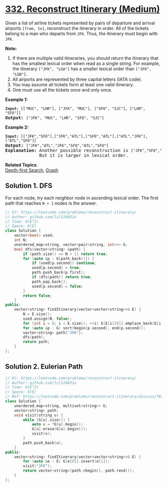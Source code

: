# [332. Reconstruct Itinerary (Medium)](https://leetcode.com/problems/reconstruct-itinerary/)

<p>Given a list of airline tickets represented by pairs of departure and arrival airports <code>[from, to]</code>, reconstruct the itinerary in order. All of the tickets belong to a man who departs from <code>JFK</code>. Thus, the itinerary must begin with <code>JFK</code>.</p>

<p><b>Note:</b></p>

<ol>
	<li>If there are multiple valid itineraries, you should return the itinerary that has the smallest lexical order when read as a single string. For example, the itinerary <code>["JFK", "LGA"]</code> has a smaller lexical order than <code>["JFK", "LGB"]</code>.</li>
	<li>All airports are represented by three capital letters (IATA code).</li>
	<li>You may assume all tickets form at least one valid itinerary.</li>
	<li>One must use all the tickets once and only once.</li>
</ol>

<p><b>Example 1:</b></p>

<pre><code><strong>Input: </strong></code><code>[["MUC", "LHR"], ["JFK", "MUC"], ["SFO", "SJC"], ["LHR", "SFO"]]</code>
<strong>Output: </strong><code>["JFK", "MUC", "LHR", "SFO", "SJC"]</code>
</pre>

<p><b>Example 2:</b></p>

<pre><code><strong>Input: </strong></code><code>[["JFK","SFO"],["JFK","ATL"],["SFO","ATL"],["ATL","JFK"],["ATL","SFO"]]</code>
<strong>Output: </strong><code>["JFK","ATL","JFK","SFO","ATL","SFO"]</code>
<strong>Explanation: </strong>Another possible reconstruction is <code>["JFK","SFO","ATL","JFK","ATL","SFO"]</code>.
&nbsp;            But it is larger in lexical order.
</pre>


**Related Topics**:  
[Depth-first Search](https://leetcode.com/tag/depth-first-search/), [Graph](https://leetcode.com/tag/graph/)

## Solution 1. DFS

For each node, try each neighbor node in ascending lexical order. The first path that reaches `N + 1` nodes is the answer.

```cpp
// OJ: https://leetcode.com/problems/reconstruct-itinerary/
// Author: github.com/lzl124631x
// Time: O(E^2)
// Space: O(E)
class Solution {
    vector<bool> used;
    int N;
    unordered_map<string, vector<pair<string, int>>> G;
    bool dfs(vector<string> &path) {
        if (path.size() == N + 1) return true;
        for (auto &p : G[path.back()]) {
            if (used[p.second]) continue;
            used[p.second] = true;
            path.push_back(p.first);
            if (dfs(path)) return true;
            path.pop_back();
            used[p.second] = false;
        }
        return false;
    }
public:
    vector<string> findItinerary(vector<vector<string>>& E) {
        N = E.size();
        used.assign(N, false);
        for (int i = 0; i < E.size(); ++i) G[E[i][0]].emplace_back(E[i][1], i);
        for (auto &p : G) sort(begin(p.second), end(p.second));
        vector<string> path{"JFK"};
        dfs(path);
        return path;
    }
};
```

## Solution 2. Eulerian Path

```cpp
// OJ: https://leetcode.com/problems/reconstruct-itinerary/
// Author: github.com/lzl124631x
// Time: O(E^2)
// Space: O(E)
// Ref: https://leetcode.com/problems/reconstruct-itinerary/discuss/78768/Short-Ruby-Python-Java-C%2B%2B
class Solution {
    unordered_map<string, multiset<string>> G;
    vector<string> path;
    void visit(string u) {
        while (G[u].size()) {
            auto v = *G[u].begin();
            G[u].erase(G[u].begin());
            visit(v);
        }
        path.push_back(u);
    }
public:
    vector<string> findItinerary(vector<vector<string>>& E) {
        for (auto &e : E) G[e[0]].insert(e[1]);
        visit("JFK");
        return vector<string>(path.rbegin(), path.rend());
    }
};
```